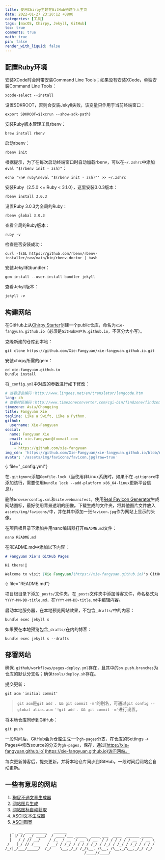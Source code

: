 ```yaml
---
title: 使用Chirpy主题在GitHub搭建个人主页
date: 2022-01-27 23:20:12 +0800
categories: [工具]
tags: [macOS, Chirpy, Jekyll, GitHub]
toc: true
comments: true
math: true
pin: false
render_with_liquid: false
---
```


## 配置Ruby环境

安装XCode时会附带安装Command Line Tools；如果没有安装XCode，单独安装Command Line Tools：

```shell
xcode-select --install
```

设置SDKROOT，否则会安装Jekyll失败，该变量只作用于当前终端窗口：

```shell
export SDKROOT=$(xcrun --show-sdk-path)
```

安装Ruby版本管理工具rbenv：

```shell
brew install rbenv
```

启动rbenv：

```shell
rbenv init
```

根据提示，为了在每次启动终端窗口时自动加载rbenv，可以在`~/.zshrc`中添加`eval "$(rbenv init - zsh)"`：

```shell
echo '\n# ruby\neval "$(rbenv init - zsh)"' >> ~/.zshrc
```

安装Ruby（2.5.0 <= Ruby < 3.1.0），这里安装3.0.3版本：

```shell
rbenv install 3.0.3
```

设置Ruby 3.0.3为全局的Ruby：

```shell
rbenv global 3.0.3
```

查看全局的Ruby版本：

```shell
ruby -v
```

检查是否安装成功：

```shell
curl -fsSL https://github.com/rbenv/rbenv-installer/raw/main/bin/rbenv-doctor | bash
```

安装Jekyll和bundler：

```shell
gem install --user-install bundler jekyll
```

查看Jekyll版本：

```shell
jekyll -v
```

## 构建网站

在GitHub上从[Chirpy Starter](https://github.com/cotes2020/chirpy-starter/generate)创建一个public仓库，命名为`xie-fangyuan.github.io`（必须是`GitHub用户名.github.io`，不区分大小写）。

克隆新建的仓库到本地：

```shell
git clone https://github.com/Xie-Fangyuan/xie-fangyuan.github.io.git
```

安装chirpy所需的gem：

```shell
cd xie-fangyuan.github.io
bundle install
```

将`_config.yml`中对应的参数进行如下修改：

```yml
# 查看语言编码：http://www.lingoes.net/en/translator/langcode.htm
lang: zh
# 查看时区编码：http://www.timezoneconverter.com/cgi-bin/findzone/findzone
timezone: Asia/Chongqing
title: Fangyuan Xie
tagline: Like a Swift, Like a Python.
github:
  username: Xie-Fangyuan
social:
  name: Fangyuan Xie
  email: xie.fangyuan@foxmail.com
  links:
    - https://github.com/xie-fangyuan
img_cdn: 'https://github.com/Xie-Fangyuan/xie-fangyuan.github.io/blob/main'
avatar: '/assets/img/favicons/favicon.jpg?raw=true'
```
{: file="_config.yml"}

在`.gitignore`添加`Gemfile.lock`（当使用非Linux系统时，如果不在`.gitignore`中添加该行，需要使用`bundle lock --add-platform x86_64-linux`更新平台信息）。

删除`browserconfig.xml`和`site.webmanifest`。使用[Real Favicon Generator](https://realfavicongenerator.net)生成网站图标，最好使用背景透明的图像。下载生成的文件夹，将其他图片文件放入`assets/img/favicons/`中，并在其中添加一张`favicon.jpg`作为网站上显示的头像。

在项目根目录下添加并用nano编辑器打开`README.md`文件：

```shell
nano README.md
```

在README.md中添加以下内容：

```markdown
# Fangyuan Xie's GitHub Pages

Hi there!👋

Welcome to visit [Xie Fangyuan](https://xie-fangyuan.github.io)'s GitHub Pages.
```
{: file="README.md"}

项目根目录下添加`_posts/`文件夹，在`_posts`文件夹中添加博客文件，命名格式为`YYYY-MM-DD-title.md`，在`YYYY-MM-DD-title.md`中编辑内容。

启动本地服务器，在本地预览网站效果，不包含`_drafts/`中的内容：

```shell
bundle exec jekyll s
```

如果要在本地预览包含`_drafts/`在内的博客：

```shell
bundle exec jekyll s --drafts
```

## 部署网站

确保`.github/workflows/pages-deploy.yml`存在，且其中的`on.push.branches`为仓库的默认分支名；确保`tools/deploy.sh`存在。

提交更新：

```shell
git acm 'initial commit'
```

> `git acm`是`git add . && git commit -m'`的别名，可通过`git config --global alias.acm '!git add . && git commit -m'`进行设置。

将本地仓库同步到GitHub：

```shell
git push
```

一段时间后，GitHub会为仓库生成一个`gh-pages`分支，在仓库的Settings -> Pages中修改source的分支为`gh-pages`，保存，通过[https://xie-fangyuan.github.io](https://xie-fangyuan.github.io)访问网站。

每次更新博客后，提交更新，并将本地仓库同步到GitHub，一段时间后网站会自动更新。

## 一些有意思的网站

1. [狗屁不通文章生成器](https://suulnnka.github.io/BullshitGenerator/index.html)
2. [网站图片生成](https://realfavicongenerator.net)
3. [网站图标自动获取](https://fontawesome.com)
4. [ASCII文本生成器](http://www.network-science.de/ascii/)
5. [ASCII图案](https://asciiart.website)

```text
   _  __ __________   ______                                        
  | |/ //  _/ ____/  / ____/___ _____  ____ ___  ____  ______ _____ 
  |   / / // __/    / /_  / __ `/ __ \/ __ `/ / / / / / / __ `/ __ \
 /   |_/ // /___   / __/ / /_/ / / / / /_/ / /_/ / /_/ / /_/ / / / /
/_/|_/___/_____/  /_/    \__,_/_/ /_/\__, /\__, /\__,_/\__,_/_/ /_/ 
                                    /____//____/                    
```
